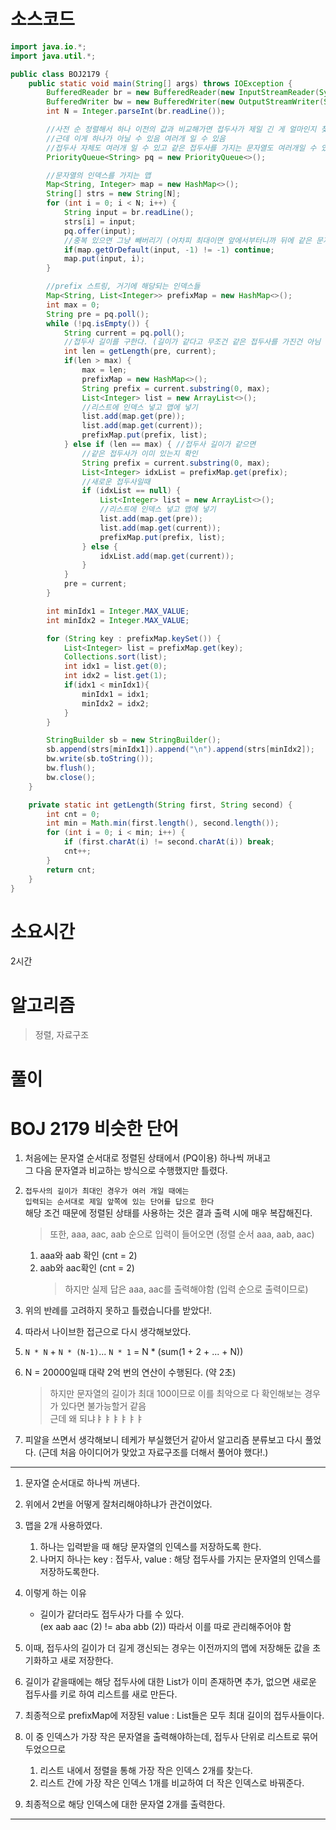 # 소스코드

```Java
import java.io.*;
import java.util.*;

public class BOJ2179 {
    public static void main(String[] args) throws IOException {
        BufferedReader br = new BufferedReader(new InputStreamReader(System.in));
        BufferedWriter bw = new BufferedWriter(new OutputStreamWriter(System.out));
        int N = Integer.parseInt(br.readLine());

        //사전 순 정렬해서 하나 이전의 값과 비교해가면 접두사가 제일 긴 게 얼마인지 찾을 수 있음
        //근데 이게 하나가 아닐 수 있음 여러개 일 수 있음
        //접두사 자체도 여러개 일 수 있고 같은 접두사를 가지는 문자열도 여러개일 수 있다는 것
        PriorityQueue<String> pq = new PriorityQueue<>();

        //문자열의 인덱스를 가지는 맵
        Map<String, Integer> map = new HashMap<>();
        String[] strs = new String[N];
        for (int i = 0; i < N; i++) {
            String input = br.readLine();
            strs[i] = input;
            pq.offer(input);
            //중복 있으면 그냥 빼버리기 (어차피 최대이면 앞에서부터니까 뒤에 같은 문자열은 사용될일 없음)
            if(map.getOrDefault(input, -1) != -1) continue;
            map.put(input, i);
        }

        //prefix 스트링, 거기에 해당되는 인덱스들
        Map<String, List<Integer>> prefixMap = new HashMap<>();
        int max = 0;
        String pre = pq.poll();
        while (!pq.isEmpty()) {
            String current = pq.poll();
            //접두사 길이를 구한다. (길이가 같다고 무조건 같은 접두사를 가진건 아님 (aa aac != ab abc)
            int len = getLength(pre, current);
            if(len > max) {
                max = len;
                prefixMap = new HashMap<>();
                String prefix = current.substring(0, max);
                List<Integer> list = new ArrayList<>();
                //리스트에 인덱스 넣고 맵에 넣기
                list.add(map.get(pre));
                list.add(map.get(current));
                prefixMap.put(prefix, list);
            } else if (len == max) { //접두사 길이가 같으면
                //같은 접두사가 이미 있는지 확인
                String prefix = current.substring(0, max);
                List<Integer> idxList = prefixMap.get(prefix);
                //새로운 접두사일때
                if (idxList == null) {
                    List<Integer> list = new ArrayList<>();
                    //리스트에 인덱스 넣고 맵에 넣기
                    list.add(map.get(pre));
                    list.add(map.get(current));
                    prefixMap.put(prefix, list);
                } else {
                    idxList.add(map.get(current));
                }
            }
            pre = current;
        }

        int minIdx1 = Integer.MAX_VALUE;
        int minIdx2 = Integer.MAX_VALUE;

        for (String key : prefixMap.keySet()) {
            List<Integer> list = prefixMap.get(key);
            Collections.sort(list);
            int idx1 = list.get(0);
            int idx2 = list.get(1);
            if(idx1 < minIdx1){
                minIdx1 = idx1;
                minIdx2 = idx2;
            }
        }

        StringBuilder sb = new StringBuilder();
        sb.append(strs[minIdx1]).append("\n").append(strs[minIdx2]);
        bw.write(sb.toString());
        bw.flush();
        bw.close();
    }

    private static int getLength(String first, String second) {
        int cnt = 0;
        int min = Math.min(first.length(), second.length());
        for (int i = 0; i < min; i++) {
            if (first.charAt(i) != second.charAt(i)) break;
            cnt++;
        }
        return cnt;
    }
}

```

# 소요시간

2시간

# 알고리즘

> 정렬, 자료구조

# 풀이

# BOJ 2179 비슷한 단어

1. 처음에는 문자열 순서대로 정렬된 상태에서 (PQ이용) 하나씩 꺼내고  
   그 다음 문자열과 비교하는 방식으로 수행했지만 틀렸다.

2. `접두사의 길이가 최대인 경우가 여러 개일 때에는`  
   `입력되는 순서대로 제일 앞쪽에 있는 단어를 답으로 한다`  
    해당 조건 때문에 정렬된 상태를 사용하는 것은 결과 출력 시에 매우 복잡해진다.
   > 또한, aaa, aac, aab 순으로 입력이 들어오면 (정렬 순서 aaa, aab, aac)
   1. aaa와 aab 확인 (cnt = 2)
   2. aab와 aac확인 (cnt = 2)
      > 하지만 실제 답은 aaa, aac를 출력해야함 (입력 순으로 출력이므로)
3. 위의 반례를 고려하지 못하고 틀렸습니다를 받았다!.
4. 따라서 나이브한 접근으로 다시 생각해보았다.
5. `N * N` + `N * (N-1)`... `N * 1` = N \* (sum(1 + 2 + ... + N))
6. N = 20000일때 대략 2억 번의 연산이 수행된다. (약 2초)
   > 하지만 문자열의 길이가 최대 100이므로 이를 최악으로 다 확인해보는 경우가 있다면 불가능할거 같음  
   > 근데 왜 되냐ㅑㅑㅑㅑㅑㅑ
7. 피알을 쓰면서 생각해보니 테케가 부실했던거 같아서 알고리즘 분류보고 다시 풀었다. (근데 처음 아이디어가 맞았고 자료구조를 더해서 풀어야 했다!.)

---

1. 문자열 순서대로 하나씩 꺼낸다.

2. 위에서 2번을 어떻게 잘처리해야하냐가 관건이었다.

3. 맵을 2개 사용하였다.
   1. 하나는 입력받을 때 해당 문자열의 인덱스를 저장하도록 한다.
   2. 나머지 하나는 key : 접두사, value : 해당 접두사를 가지는 문자열의 인덱스를 저장하도록한다.
4. 이렇게 하는 이유
   - 길이가 같더라도 접두사가 다를 수 있다.  
      (ex aab aac (2) != aba abb (2)) 따라서 이를 따로 관리해주어야 함
5. 이때, 접두사의 길이가 더 길게 갱신되는 경우는 이전까지의 맵에 저장해둔 값을 초기화하고 새로 저장한다.
6. 길이가 같을때에는 해당 접두사에 대한 List가 이미 존재하면 추가, 없으면 새로운 접두사를 키로 하여 리스트를 새로 만든다.
7. 최종적으로 prefixMap에 저장된 value : List들은 모두 최대 길이의 접두사들이다.
8. 이 중 인덱스가 가장 작은 문자열을 출력해야하는데, 접두사 단위로 리스트로 묶어두었으므로
   1. 리스트 내에서 정렬을 통해 가장 작은 인덱스 2개를 찾는다.
   2. 리스트 간에 가장 작은 인덱스 1개를 비교하여 더 작은 인덱스로 바꿔준다.
9. 최종적으로 해당 인덱스에 대한 문자열 2개를 출력한다.

---
